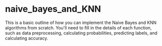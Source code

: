 # naive_bayes_and_KNN
This is a basic outline of how you can implement the Naive Bayes and KNN algorithms 
from scratch. You'll need to fill in the details of each function, such as data preprocessing,
calculating probabilities, predicting labels, and calculating accuracy.
